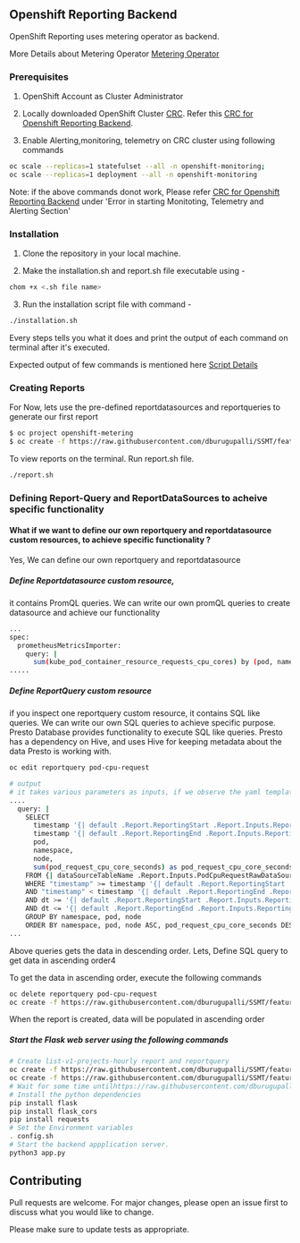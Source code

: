 ## Openshift Reporting Backend

OpenShift Reporting uses metering operator as backend.

More Details about Metering Operator [Metering Operator](https://docs.openshift.com/container-platform/4.3/metering/metering-installing-metering.html)

### Prerequisites 

1. OpenShift Account as Cluster Administrator

2. Locally downloaded OpenShift Cluster [CRC](https://developers.redhat.com/products/codeready-containers). Refer this [CRC for Openshift Reporting Backend](https://github.com/dburugupalli/SSMT/blob/feature-1/Documentation/Installing_crc.md). 

3. Enable Alerting,monitoring, telemetry on CRC cluster using following commands

```bash
oc scale --replicas=1 statefulset --all -n openshift-monitoring; 
oc scale --replicas=1 deployment --all -n openshift-monitoring
```
Note: if the above commands donot work, Please refer [CRC for Openshift Reporting Backend](https://github.com/dburugupalli/SSMT/blob/feature-1/Documentation/Installing_crc.md) under 'Error in starting Monitoting, Telemetry and Alerting Section'


### Installation

1. Clone the repository in your local machine.

2. Make the installation.sh and report.sh file executable using -

``` bash
chom +x <.sh file name>
```

3. Run the installation script file with command -

``` bash
./installation.sh
```

Every steps tells you what it does and print the output of each command on terminal after it's executed.

Expected output of few commands is mentioned here [Script Details](https://github.com/skanthed/SSMT/blob/bash-script/Documentation/Installation-script.md)


### Creating Reports 

For Now, lets use the pre-defined reportdatasources and reportqueries to generate our first report

```bash
$ oc project openshift-metering
$ oc create -f https://raw.githubusercontent.com/dburugupalli/SSMT/feature-1/openshift-metering-templates/reports-templates/namespace-cpu-request-hourly.yaml

```
To view reports on the terminal. 
Run report.sh file.

``` bash
./report.sh
```

### Defining Report-Query and ReportDataSources to acheive specific functionality

#### What if we want to define our own reportquery and reportdatasource custom resources, to achieve specific functionality ? 

Yes, We can define our own reportquery and reportdatasource

##### Define Reportdatasource custom resource, 

it contains PromQL queries. We can write our own promQL queries to create datasource and achieve our functionality 

```bash
...
spec:
  prometheusMetricsImporter:
    query: |
      sum(kube_pod_container_resource_requests_cpu_cores) by (pod, namespace, node)
.....
```

##### Define ReportQuery custom resource

if you inspect one reportquery custom resource, it contains SQL like queries. We can write our own SQL queries to achieve specific purpose. Presto Database provides functionality to execute SQL like queries. Presto has a dependency on Hive, and uses Hive for keeping metadata about the data Presto is working with.

```bash 
oc edit reportquery pod-cpu-request
```
```bash 
# output
# it takes various parameters as inputs, if we observe the yaml template
....
  query: |
    SELECT
      timestamp '{| default .Report.ReportingStart .Report.Inputs.ReportingStart| prestoTimestamp |}' AS period_start,
      timestamp '{| default .Report.ReportingEnd .Report.Inputs.ReportingEnd | prestoTimestamp |}' AS period_end,
      pod,
      namespace,
      node,
      sum(pod_request_cpu_core_seconds) as pod_request_cpu_core_seconds
    FROM {| dataSourceTableName .Report.Inputs.PodCpuRequestRawDataSourceName |}
    WHERE "timestamp" >= timestamp '{| default .Report.ReportingStart .Report.Inputs.ReportingStart | prestoTimestamp |}'
    AND "timestamp" < timestamp '{| default .Report.ReportingEnd .Report.Inputs.ReportingEnd | prestoTimestamp |}'
    AND dt >= '{| default .Report.ReportingStart .Report.Inputs.ReportingStart | prometheusMetricPartitionFormat |}'
    AND dt <= '{| default .Report.ReportingEnd .Report.Inputs.ReportingEnd | prometheusMetricPartitionFormat |}'
    GROUP BY namespace, pod, node
    ORDER BY namespace, pod, node ASC, pod_request_cpu_core_seconds DESC
...
```
Above queries gets the data in descending order. Lets, Define SQL query to get data in ascending order4

To get the data in ascending order, execute the following commands 

```bash 
oc delete reportquery pod-cpu-request
oc create -f https://raw.githubusercontent.com/dburugupalli/SSMT/feature-1/openshift-metering-templates/reportquery-templates/create-pod-cpu-request-reportquery.yaml
```
When the report is created, data will be populated in ascending order

##### Start the Flask web server using the following commands
```bash
# Create list-v1-projects-hourly report and reportquery 
oc create -f https://raw.githubusercontent.com/dburugupalli/SSMT/feature2/openshift-metering-templates/reportquery-templates/list-all-projects-v1-reportquery.yaml
oc create -f https://raw.githubusercontent.com/dburugupalli/SSMT/feature2/openshift-metering-templates/reports-templates/list-all-projects-v1-hourly.yaml
# Wait for some time untilhttps://raw.githubusercontent.com/dburugupalli/SSMT/feature2/openshift-metering-templates/reports-templates/list-all-projects-v1-hourly.yaml reports get generated.
# Install the python dependencies
pip install flask 
pip install flask_cors
pip install requests
# Set the Environment variables
. config.sh 
# Start the backend appplication server.
python3 app.py
```
## Contributing
Pull requests are welcome. For major changes, please open an issue first to discuss what you would like to change.

Please make sure to update tests as appropriate.

